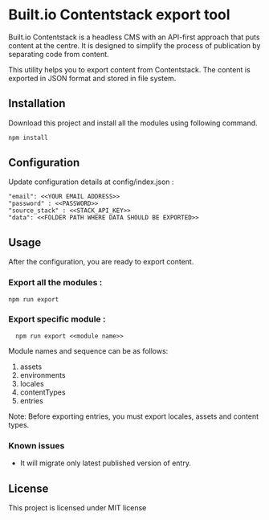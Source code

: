 # Built.io Contentstack export tool

Built.io Contentstack is a headless CMS with an API-first approach that puts content at the centre. It is designed to simplify the process of publication by separating code from content.

This utility helps you to export content from Contentstack. The content is exported in JSON format and stored in file system.

## Installation

Download this project and install all the modules using following command.

```bash
npm install
```

## Configuration

Update configuration details at config/index.json :

```
"email": <<YOUR EMAIL ADDRESS>>
"password" : <<PASSWORD>>
"source_stack" : <<STACK_API_KEY>>
"data": <<FOLDER PATH WHERE DATA SHOULD BE EXPORTED>>
  ```
    
## Usage
  
After the configuration, you are ready to export content.

### Export all the modules :

  ```
  npm run export 
  ```
  
### Export specific module :
  
```
  npm run export <<module name>>
 ```
 
 Module names and sequence can be as follows:
 1. assets
 2. environments
 3. locales
 4. contentTypes
 5. entries
 
Note: Before exporting entries, you must export locales, assets and content types.

### Known issues
* It will migrate only latest published version of entry.

## License
This project is licensed under MIT license
